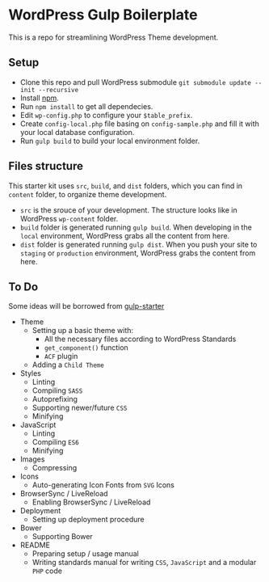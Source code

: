 # WordPress Gulp Boilerplate

This is a repo for streamlining WordPress Theme development.

## Setup

* Clone this repo and pull WordPress submodule `git submodule update --init --recursive`
* Install [npm](https://nodejs.org/).
* Run `npm install` to get all dependecies.
* Edit `wp-config.php` to configure your `$table_prefix`.
* Create `config-local.php` file basing on `config-sample.php` and fill it with your local database configuration.
* Run `gulp build` to build your local environment folder.

## Files structure

This starter kit uses `src`, `build`, and `dist` folders, which you can find in `content` folder, to organize theme development.

* `src` is the srouce of your development. The structure looks like in WordPress `wp-content` folder.
* `build` folder is generated running `gulp build`. When developing in the `local` environment, WordPress grabs all the content from here.
* `dist` folder is generated running `gulp dist`. When you push your site to `staging` or `production` environment, WordPress grabs the content from here.

## To Do

Some ideas will be borrowed from [gulp-starter](https://github.com/vigetlabs/gulp-starter)

* Theme
	* Setting up a basic theme with:
		* All the necessary files according to WordPress Standards
		* `get_component()` function
		* `ACF` plugin
	* Adding a `Child Theme`
* Styles
	* Linting
	* Compiling `SASS`
	* Autoprefixing
	* Supporting newer/future `CSS`
	* Minifying
* JavaScript
	* Linting
	* Compiling `ES6`
	* Minifying
* Images
	* Compressing
* Icons
	* Auto-generating Icon Fonts from `SVG` Icons
* BrowserSync / LiveReload
	* Enabling BrowserSync / LiveReload
* Deployment
	* Setting up deployment procedure
* Bower
	* Supporting Bower
* README
	* Preparing setup / usage manual
	* Writing standards manual for writing `CSS`, `JavaScript` and a modular `PHP` code
